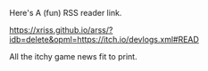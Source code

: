 Here's A (fun) RSS reader link.

https://xriss.github.io/arss/?idb=delete&opml=https://itch.io/devlogs.xml#READ

All the itchy game news fit to print.